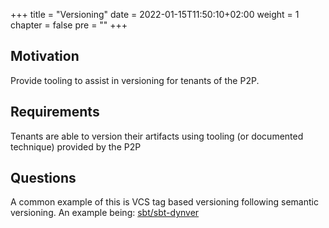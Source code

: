 +++
title = "Versioning"
date = 2022-01-15T11:50:10+02:00
weight = 1
chapter = false
pre = "<b></b>"
+++

## Motivation

Provide tooling to assist in versioning for tenants of the P2P.

## Requirements

Tenants are able to version their artifacts using tooling (or documented technique) provided by the P2P

## Questions 

A common example of this is VCS tag based versioning following semantic versioning. An example being: [sbt/sbt-dynver](https://github.com/sbt/sbt-dynver)

